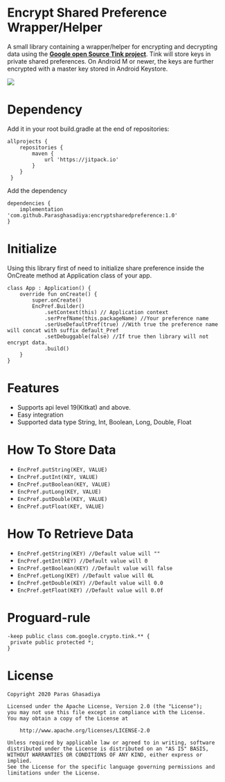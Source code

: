 # Encrypt Shared Preference Wrapper/Helper 
A small library containing a wrapper/helper for encrypting and decrypting data using the **[Google open Source Tink project](https://opensource.google/projects/tink)**. Tink will store keys in private shared preferences. On Android M or newer, the keys are further encrypted with a master key stored in Android Keystore.

 [![](https://jitpack.io/v/Parasghasadiya/encryptsharedpreference.svg)](https://jitpack.io/#Parasghasadiya/encryptsharedpreference)
# Dependency
Add it in your root build.gradle at the end of repositories:
```
allprojects {
    repositories {
        maven { 
            url 'https://jitpack.io' 
        }
    }
 }
```

Add the dependency
```
dependencies {
    implementation 'com.github.Parasghasadiya:encryptsharedpreference:1.0'
}
```

# Initialize
Using this library first of need to initialize share preference inside the OnCreate method at Application class of your app.
```
class App : Application() {
    override fun onCreate() {
        super.onCreate()
        EncPref.Builder()
            .setContext(this) // Application context
            .serPrefName(this.packageName) //Your preference name
            .serUseDefaultPref(true) //With true the preference name will concat with suffix default_Pref
            .setDebuggable(false) //If true then library will not encrypt data.
            .build()
    }
}

```

# Features

- Supports api level 19(Kitkat) and above.
- Easy integration
- Supported data type String, Int, Boolean, Long, Double, Float


# How To Store Data

- ``` EncPref.putString(KEY, VALUE) ```
- ``` EncPref.putInt(KEY, VALUE) ```
- ``` EncPref.putBoolean(KEY, VALUE) ```
- ``` EncPref.putLong(KEY, VALUE) ```
- ``` EncPref.putDouble(KEY, VALUE) ```
- ``` EncPref.putFloat(KEY, VALUE) ```


# How To Retrieve Data

- ``` EncPref.getString(KEY) //Default value will "" ```
- ``` EncPref.getInt(KEY) //Default value will 0 ```
- ``` EncPref.getBoolean(KEY) //Default value will false ```
- ``` EncPref.getLong(KEY) //Default value will 0L ```
- ``` EncPref.getDouble(KEY) //Default value will 0.0 ```
- ``` EncPref.getFloat(KEY) //Default value will 0.0f ```

# Proguard-rule
```
-keep public class com.google.crypto.tink.** {
 private public protected *;
}
```

# License
```
Copyright 2020 Paras Ghasadiya

Licensed under the Apache License, Version 2.0 (the "License");
you may not use this file except in compliance with the License.
You may obtain a copy of the License at

    http://www.apache.org/licenses/LICENSE-2.0

Unless required by applicable law or agreed to in writing, software
distributed under the License is distributed on an "AS IS" BASIS,
WITHOUT WARRANTIES OR CONDITIONS OF ANY KIND, either express or implied.
See the License for the specific language governing permissions and
limitations under the License.
```
